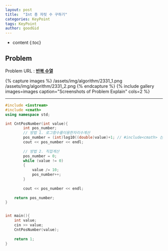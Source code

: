 ```yaml
---
layout: post
title:  "Int 총 자릿 수 구하기"
categories: KeyPoint
tags: KeyPoint
author: goodGid
---
```

* content
{:toc}


## Problem
Problem URL : **[반복 수열](https://www.acmicpc.net/problem/2331)**

{% capture images %}
    /assets/img/algorithm/2331_1.png
    /assets/img/algorithm/2331_2.png
{% endcapture %}
{% include gallery images=images caption="Screenshots of Problem Explain" cols=2 %}








---

``` cpp
#include <iostream>
#include <cmath>
using namespace std;

int CntPosNumber(int value){
        int pos_number;
        // 방법 1. 로그함수를이용한자리수계산
        pos_number = (int)log10((double)value)+1; // #include<cmath> 선언
        cout << pos_number << endl;
        
        // 방법 2. 직접계산
        pos_number = 0;
        while (value != 0)
        {
            value /= 10;
            pos_number++;
        }
        
        cout << pos_number << endl;
    
    return pos_number;
}


int main(){
    int value;
    cin >> value;
    CntPosNumber(value);
    
    return 1;
}
```
